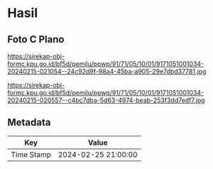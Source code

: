 # Hasil

## Foto C Plano

https://sirekap-obj-formc.kpu.go.id/bf5d/pemilu/ppwp/91/71/05/10/01/9171051001034-20240215-021054--24c92d9f-98a4-45ba-a905-29e7dbd37781.jpg

https://sirekap-obj-formc.kpu.go.id/bf5d/pemilu/ppwp/91/71/05/10/01/9171051001034-20240215-020557--c4bc7dba-5d63-4974-beab-253f3dd7edf7.jpg


## Metadata

| Key        | Value               |
| ---------- | ------------------- |
| Time Stamp | 2024-02-25 21:00:00 |



